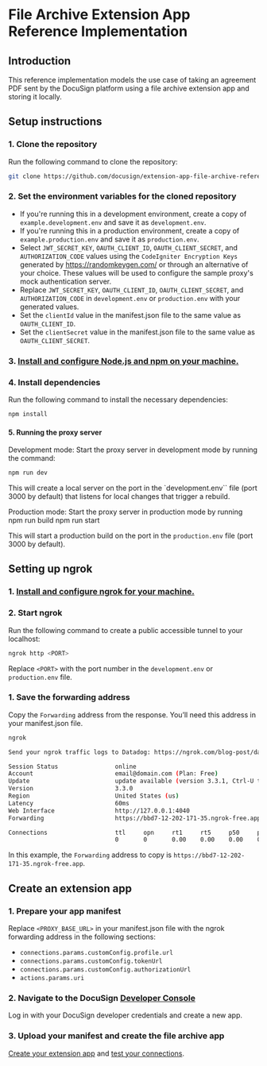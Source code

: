 # File Archive Extension App Reference Implementation
## Introduction
This reference implementation models the use case of taking an agreement PDF sent by the DocuSign platform using a file archive extension app and storing it locally.

## Setup instructions
### 1. Clone the repository
Run the following command to clone the repository: 
```bash
git clone https://github.com/docusign/extension-app-file-archive-reference-implementation.git
```
### 2. Set the environment variables for the cloned repository
- If you're running this in a development environment, create a copy of `example.development.env` and save it as `development.env`.
- If you're running this in a production environment, create a copy of `example.production.env` and save it as `production.env`.
- Select `JWT_SECRET_KEY`, `OAUTH_CLIENT_ID`, `OAUTH_CLIENT_SECRET`, and `AUTHORIZATION_CODE` values using the `CodeIgniter Encryption Keys` generated by https://randomkeygen.com/ or through an alternative of your choice. These values will be used to configure the sample proxy's mock authentication server. 
- Replace `JWT_SECRET_KEY`, `OAUTH_CLIENT_ID`, `OAUTH_CLIENT_SECRET`, and `AUTHORIZATION_CODE` in `development.env` or `production.env` with your generated values.
- Set the `clientId` value in the manifest.json file to the same value as `OAUTH_CLIENT_ID`.
- Set the `clientSecret` value in the manifest.json file to the same value as `OAUTH_CLIENT_SECRET`.
### 3. [Install and configure Node.js and npm on your machine.](https://docs.npmjs.com/downloading-and-installing-node-js-and-npm)
### 4. Install dependencies
Run the following command to install the necessary dependencies:
```bash
npm install
```
#### 5. Running the proxy server
Development mode:
Start the proxy server in development mode by running the command:
```bash
npm run dev
```

This will create a local server on the port in the `development.env`` file (port 3000 by default) that listens for local changes that trigger a rebuild.

Production mode:
Start the proxy server in production mode by running
npm run build
npm run start

This will start a production build on the port in the `production.env` file (port 3000 by default). 
## Setting up ngrok
### 1. [Install and configure ngrok for your machine.](https://ngrok.com/docs/getting-started/)
### 2. Start ngrok
Run the following command to create a public accessible tunnel to your localhost:

```bash
ngrok http <PORT>
```

Replace `<PORT>` with the port number in the `development.env` or `production.env` file.

### 1. Save the forwarding address
Copy the `Forwarding` address from the response. You’ll need this address in your manifest.json file.

```bash
ngrok                                                    

Send your ngrok traffic logs to Datadog: https://ngrok.com/blog-post/datadog-log

Session Status                online
Account                       email@domain.com (Plan: Free)
Update                        update available (version 3.3.1, Ctrl-U to update)
Version                       3.3.0
Region                        United States (us)
Latency                       60ms
Web Interface                 http://127.0.0.1:4040
Forwarding                    https://bbd7-12-202-171-35.ngrok-free.app -> http:

Connections                   ttl     opn     rt1     rt5     p50     p90
                              0       0       0.00    0.00    0.00    0.00
```

In this example, the `Forwarding` address to copy is `https://bbd7-12-202-171-35.ngrok-free.app`.
## Create an extension app
### 1. Prepare your app manifest
Replace `<PROXY_BASE_URL>` in your manifest.json file with the ngrok forwarding address in the following sections:
- `connections.params.customConfig.profile.url`
- `connections.params.customConfig.tokenUrl`
- `connections.params.customConfig.authorizationUrl`
- `actions.params.uri`
### 2. Navigate to the DocuSign [Developer Console](https://devconsole-d.docusign.com/)
Log in with your DocuSign developer credentials and create a new app.
### 3. Upload your manifest and create the file archive app
[Create your extension app](https://developers.docusign.com/extension-apps/build-an-extension-app/create/) and [test your connections](https://developers.docusign.com/extension-apps/build-an-extension-app/test/). 


